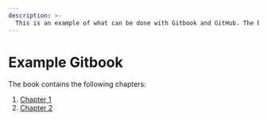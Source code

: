 ```yaml
---
description: >-
  This is an example of what can be done with Gitbook and GitHub. The book is at the [link](https://gianlucafilippi-91.gitbook.io/acta/)
---
```


# Example Gitbook

The book contains the following chapters:

1. [Chapter 1](https://app.gitbook.com/@gianlucafilippi-91/s/acta/untitled)
2. [Chapter 2](https://app.gitbook.com/@gianlucafilippi-91/s/acta/~/drafts/-MkienRBtXzKW2WYkdBI/chapter-2)

